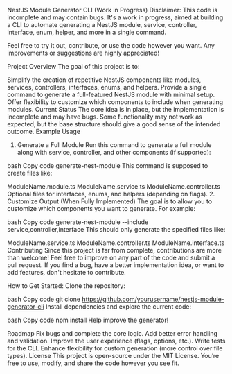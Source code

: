 NestJS Module Generator CLI (Work in Progress)
Disclaimer: This code is incomplete and may contain bugs.
It's a work in progress, aimed at building a CLI to automate generating a NestJS module, service, controller, interface, enum, helper, and more in a single command.

Feel free to try it out, contribute, or use the code however you want. Any improvements or suggestions are highly appreciated!

Project Overview
The goal of this project is to:

Simplify the creation of repetitive NestJS components like modules, services, controllers, interfaces, enums, and helpers.
Provide a single command to generate a full-featured NestJS module with minimal setup.
Offer flexibility to customize which components to include when generating modules.
Current Status
The core idea is in place, but the implementation is incomplete and may have bugs.
Some functionality may not work as expected, but the base structure should give a good sense of the intended outcome.
Example Usage
1. Generate a Full Module
Run this command to generate a full module along with service, controller, and other components (if supported):

bash
Copy code
generate-nest-module <ModuleName>
This command is supposed to create files like:

ModuleName.module.ts
ModuleName.service.ts
ModuleName.controller.ts
Optional files for interfaces, enums, and helpers (depending on flags).
2. Customize Output (When Fully Implemented)
The goal is to allow you to customize which components you want to generate. For example:

bash
Copy code
generate-nest-module <ModuleName> --include service,controller,interface
This should only generate the specified files like:

ModuleName.service.ts
ModuleName.controller.ts
ModuleName.interface.ts
Contributing
Since this project is far from complete, contributions are more than welcome!
Feel free to improve on any part of the code and submit a pull request. If you find a bug, have a better implementation idea, or want to add features, don't hesitate to contribute.

How to Get Started:
Clone the repository:

bash
Copy code
git clone https://github.com/yourusername/nestjs-module-generator-cli
Install dependencies and explore the current code:

bash
Copy code
npm install
Help improve the generator!

Roadmap
 Fix bugs and complete the core logic.
 Add better error handling and validation.
 Improve the user experience (flags, options, etc.).
 Write tests for the CLI.
 Enhance flexibility for custom generation (more control over file types).
License
This project is open-source under the MIT License. You’re free to use, modify, and share the code however you see fit.

